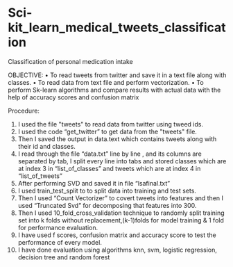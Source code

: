 # Sci-kit_learn_medical_tweets_classification
Classification of personal medication intake 

OBJECTIVE:
•	To read tweets from twitter and save it in a text file along with classes.
•	To read data from text file and perform vectorization.
•	To perform Sk-learn algorithms and compare results with actual data with the help of accuracy scores and confusion matrix

Procedure:
1.	I used the file "tweets" to read data from twitter using tweed ids. 
2.  I used the code “get_twitter” to get data from the "tweets" file.
3.  Then I saved the output in data.text which contains tweets along with their id and classes.
4.  I read through the file “data.txt” line by line , and its columns are separated by tab, I split every line into tabs and stored   classes which are at index 3 in “list_of_classes” and tweets which are at index 4 in “list_of_tweets” 
5.	After performing SVD and saved it in file “lsafinal.txt”
6.  I used train_test_split to to split data into training and test sets.
7.	Then I used “Count Vectorizer”  to covert tweets into features and then I used “Truncated Svd” for decomposing that features into 300.
8.	Then I used 10_fold_cross_validation technique to randomly split training set into k folds without replacement,(k-1)folds for model training & 1 fold for performance evaluation.
9.	I have used f scores, confusion matrix and accuracy score to test the performance of every model.
10.	I have done evaluation using algorithms knn, svm, logistic regression, decision tree and random forest



